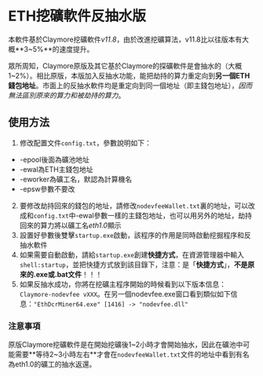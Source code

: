 ETH挖礦軟件反抽水版
===

本軟件基於Claymore挖礦軟件*v11.8*，由於改進挖礦算法，v11.8比以往版本有大概**3~5%**的速度提升。

眾所周知，Claymore原版及其它基於Claymore的探礦軟件是會抽水的（大概1~2%）。相比原版，本版加入反抽水功能，能把劫持的算力重定向到**另一個ETH錢包地址**。市面上的反抽水軟件均是重定向到同一個地址（即主錢包地址），*因而無法區別原來的算力和被劫持的算力*。

## 使用方法 ##

1. 修改配置文件```config.txt```，參數說明如下：
 + -epool後面為礦池地址
 + -ewal為ETH主錢包地址
 + -eworker為礦工名，默認為計算機名
 + -epsw參數不要改
2. 要修改劫持回來的錢包的地址，請修改```nodevfeeWallet.txt```裏的地址，可以改成和```config.txt```中-ewal參數一樣的主錢包地址，也可以用另外的地址，劫持回來的算力將以礦工名*eth1.0*顯示
3. 設置好參數後雙擊```startup.exe```啟動，該程序的作用是同時啟動挖掘程序和反抽水軟件
4. 如果需要自動啟動，請給```startup.exe```創建**快捷方式**，在資源管理器中輸入```shell:startup```，並把快捷方式放到該目錄下，注意：是「**快捷方式**」，**不是原來的.exe或.bat文件**！！！
5. 如果反抽水成功，你將在挖礦主程序開始的時候看到以下版本信息：`Claymore-nodevfee vXXX`。在另一個nodevfee.exe窗口看到類似如下信息：`"EthDcrMiner64.exe" [1416] -> "nodevfee.dll"`


### 注意事項 ###
原版Claymore挖礦軟件是在開始挖礦後1~2小時才會開始抽水，因此在礦池中可能需要**等待2~3小時左右**才會在```nodevfeeWallet.txt```文件的地址中看到有名為eth1.0的礦工的抽水返還。